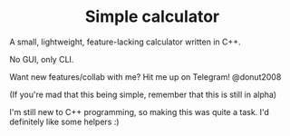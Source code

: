 <h1 style="text-align:center";>Simple calculator</h1>


A small, lightweight, feature-lacking calculator written in C++.

No GUI, only CLI.


Want new features/collab with me? Hit me up on Telegram! @donut2008

(If you're mad that this being simple, remember that this is still in alpha)

I'm still new to C++ programming, so making this was quite a task. I'd definitely like some helpers :)
